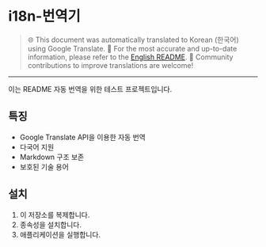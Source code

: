 # i18n-번역기

> 🌐 This document was automatically translated to Korean (한국어) using Google Translate.
> 📝 For the most accurate and up-to-date information, please refer to the [English README](README.md).
> 🤝 Community contributions to improve translations are welcome!

---

이는 README 자동 번역을 위한 테스트 프로젝트입니다.

## 특징

- Google Translate API을 이용한 자동 번역
- 다국어 지원
- Markdown 구조 보존
- 보호된 기술 용어

## 설치

1. 이 저장소를 복제합니다.
2. 종속성을 설치합니다.
3. 애플리케이션을 실행합니다.
